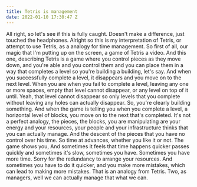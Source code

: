 ```yaml
---
title: Tetris is management
date: 2022-01-10 17:30:47 Z
---
```


All right, so let's see if this is fully caught. Doesn't make a difference, just touched the headphones. Alright so this is my interpretation of Tetris, or attempt to use Tetris, as a analogy for time management. So first of all, our magic that I'm putting up on the screen, a game of Tetris a video. And this one, describing Tetris is a game where you control pieces as they move down, and you're able and you control them and you can place them in a way that completes a level so you're building a building, let's say. And when you successfully complete a level, it disappears and you move on to the next level. When you are when you fail to complete a level, leaving any one or more spaces, empty that level cannot disappear, or any level on top of it until. Yeah, that level cannot disappear so only levels that you complete without leaving any holes can actually disappear. So, you're clearly building something. And when the game is telling you when you complete a level, a horizontal level of blocks, you move on to the next that's completed. It's not a perfect analogy, the pieces, the blocks, you are manipulating are your energy and your resources, your people and your infrastructure thinks that you can actually manage. And the descent of the pieces that you have no control over his time. So time at advances, whether you like it or not. The game shows you, And sometimes it feels that time happens quicker passes quickly and sometimes it's slow, sometimes you have. Sometimes you have more time. Sorry for the redundancy to arrange your resources. And sometimes you have to do it quicker, and you make more mistakes, which can lead to making more mistakes. That is an analogy from Tetris. Two, as managers, well we can actually manage that what we can.

